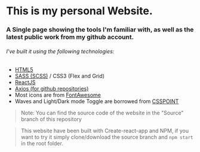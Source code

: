 # This is my personal Website.

### A Single page showing the tools I'm familiar with, as well as the latest public work from my github account.

###### I've built it using the following technologies:

- [HTML5](https://html5.org/)
- [SASS (SCSS)](https://sass-lang.com/) / CSS3 (Flex and Grid)
- [ReactJS](https://reactjs.org/)
- [Axios (for github repositories)](https://github.com/axios/axios)
- Most icons are from [FontAwesome](https://fontawesome.com)
- Waves and Light/Dark mode Toggle are borrowed from [CSSPOINT](https://csspoints.com/)


> Note: You can find the source code of the website in the "Source" branch of this repository

> This website have been built with Create-react-app and NPM, if you want to try it simply clone/download the source branch and `npm start` in the root folder.
